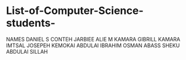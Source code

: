 # List-of-Computer-Science-students-
NAMES 
DANIEL S CONTEH
JARBIEE
ALIE M KAMARA
GIBRILL KAMARA
IMTSAL
JOSEPEH
KEMOKAI
ABDULAI
IBRAHIM
OSMAN ABASS
SHEKU ABDULAI SILLAH
